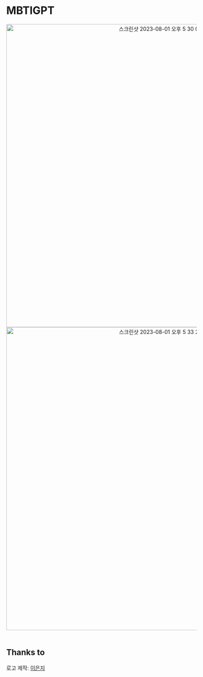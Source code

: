 # MBTIGPT

<div align="center">

<img width="800" alt="스크린샷 2023-08-01 오후 5 30 00" src="https://github.com/gangjoohyeong/MBTIGPT/assets/93419379/d32b4000-248e-46a3-a282-f28bda96ba4a">

<img width="800" alt="스크린샷 2023-08-01 오후 5 33 28" src="https://github.com/gangjoohyeong/MBTIGPT/assets/93419379/9a6236a5-e564-4a30-8170-ed6ff0eb1ba8">

</div>

<br>

## Thanks to

로고 제작: [이은지](https://github.com/eunjios)
